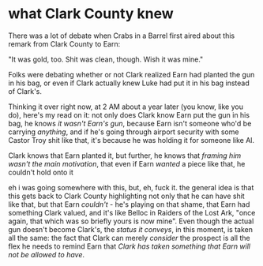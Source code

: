 # what Clark County knew

There was a lot of debate when Crabs in a Barrel first aired about this remark from Clark County to Earn:

"It was gold, too. Shit was clean, though. Wish it was mine."

Folks were debating whether or not Clark realized Earn had planted the gun in his bag, or even if Clark actually knew Luke had put it in his bag instead of Clark's.

Thinking it over right now, at 2 AM about a year later (you know, like you do), here's my read on it: not only does Clark know Earn put the gun in his bag, he knows *it wasn't Earn's gun*, because Earn isn't someone who'd be carrying *anything*, and if he's going through airport security with some Castor Troy shit like that, it's because he was holding it for someone like Al.

Clark knows that Earn planted it, but further, he knows that *framing him wasn't the main motivation*, that even if Earn *wanted* a piece like that, he couldn't hold onto it

eh i was going somewhere with this, but, eh, fuck it. the general idea is that this gets back to Clark County highlighting not only that he can have shit like that, but that Earn *couldn't* - he's playing on that shame, that Earn had something Clark valued, and it's like Belloc in Raiders of the Lost Ark, "once again, that which was so briefly yours is now mine". Even though the actual gun doesn't become Clark's, the *status it conveys*, in this moment, is taken all the same: the fact that Clark can merely *consider* the prospect is all the flex he needs to remind Earn that *Clark has taken something that Earn will not be allowed to have*.
